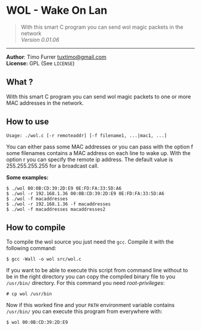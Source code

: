 # WOL - **W**ake **O**n **L**an
> With this smart C program you can send wol magic packets in the network<br />
> *Version 0.01.06*

***

**Author**: Timo Furrer <tuxtimo@gmail.com><br />
**License:** GPL (See `LICENSE`)

## What ?
With this smart C program you can send wol magic packets to one or more MAC addresses in the network.

## How to use
    Usage: ./wol.c [-r remoteaddr] [-f filename1, ...|mac1, ...]

You can either pass some MAC addresses or you can pass with the option f some filenames contains a MAC address on each line to wake up.
With the option r you can specify the remote ip address. The default value is 255.255.255.255 for a broadcast call.

**Some examples:**

    $ ./wol 00:0B:CD:39:2D:E9 0E:FD:FA:33:5D:A6
    $ ./wol -r 192.168.1.36 00:0B:CD:39:2D:E9 0E:FD:FA:33:5D:A6
    $ ./wol -f macaddresses
    $ ./wol -r 192.168.1.36 -f macaddresses
    $ ./wol -f macaddresses macaddresses2

## How to compile
To compile the wol source you just need the `gcc`.
Compile it with the following command:

    $ gcc -Wall -o wol src/wol.c

If you want to be able to execute this script from command line without to be in the right directory you can copy the compiled binary file to you `/usr/bin/` directory.
For this command you need *root-privileges*:

    # cp wol /usr/bin

Now if this worked fine and your `PATH` environment variable contains `/usr/bin/` you can execute this program from everywhere with:

    $ wol 00:0B:CD:39:2D:E9
